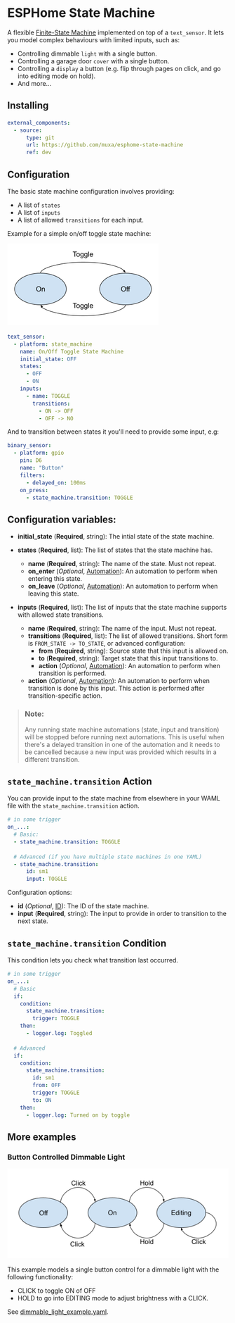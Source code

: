 # ESPHome State Machine
A flexible [Finite-State Machine](https://en.wikipedia.org/wiki/Finite-state_machine) implemented on top of a `text_sensor`. It lets you model complex behaviours with limited inputs, such as:

* Controlling dimmable `light` with a single button.
* Controlling a garage door `cover` with a single button.
* Controlling a `display` a button (e.g. flip through pages on click, and go into editing mode on hold).
* And more...

## Installing

```yaml
external_components:
  - source:
      type: git
      url: https://github.com/muxa/esphome-state-machine
      ref: dev
```

## Configuration

The basic state machine configuration involves providing:

* A list of `states`
* A list of `inputs`
* A list of allowed `transitions` for each input.

Example for a simple on/off toggle state machine:

![Toggle State Machine Diagram](images/state-machine-toggle.png)

```yaml
text_sensor:
  - platform: state_machine
    name: On/Off Toggle State Machine
    initial_state: OFF
    states:
      - OFF
      - ON
    inputs:
      - name: TOGGLE
        transitions:
          - ON -> OFF
          - OFF -> NO
```

And to transition between states it you'll need to provide some input, e.g:

```yaml
binary_sensor:
  - platform: gpio
    pin: D6
    name: "Button"
    filters:
      - delayed_on: 100ms
    on_press:
      - state_machine.transition: TOGGLE
```

## Configuration variables:

* **initial_state** (**Required**, string): The intial state of the state machine.
* **states** (**Required**, list): The list of states that the state machine has.

  * **name** (**Required**, string): The name of the state. Must not repeat.
  * **on_enter** (*Optional*, [Automation](https://esphome.io/guides/automations.html#automation)): An automation to perform when entering this state. 
  * **on_leave** (*Optional*, [Automation](https://esphome.io/guides/automations.html#automation)): An automation to perform when leaving this state. 

* **inputs** (**Required**, list): The list of inputs that the state machine supports with allowed state transitions.

  * **name** (**Required**, string): The name of the input. Must not repeat.
  * **transitions** (**Required**, list): The list of allowed transitions. Short form is `FROM_STATE -> TO_STATE`, or advanced configuration:
    * **from** (**Required**, string): Source state that this input is allowed on.
    * **to** (**Required**, string): Target state that this input transitions to.
    * **action** (*Optional*, [Automation](https://esphome.io/guides/automations.html#automation)): An automation to perform when transition is performed. 
  * **action** (*Optional*, [Automation](https://esphome.io/guides/automations.html#automation)): An automation to perform when transition is done by this input. This action is performed after transition-specific action. 

> ### Note:
>
> Any running state machine automations (state, input and transition) will be stopped before running next automations. This is useful when there's a delayed transition in one of the automation and it needs to be cancelled because a new input was provided which results in a different transition. 

## `state_machine.transition` Action

You can provide input to the state machine from elsewhere in your WAML file with the `state_machine.transition` action.
```yaml
# in some trigger
on_...:
  # Basic:
  - state_machine.transition: TOGGLE

  # Advanced (if you have multiple state machines in one YAML)
  - state_machine.transition:
      id: sm1
      input: TOGGLE
```

Configuration options:

* **id** (*Optional*, [ID](https://esphome.io/guides/configuration-types.html#config-id)): The ID of the state machine.
* **input** (**Required**, string): The input to provide in order to transition to the next state.

## `state_machine.transition` Condition

This condition lets you check what transition last occurred.

```yaml
# in some trigger
on_...:
  # Basic
  if:
    condition:
      state_machine.transition:
        trigger: TOGGLE
    then:
      - logger.log: Toggled

  # Advanced
  if:
    condition:
      state_machine.transition:
        id: sm1
        from: OFF
        trigger: TOGGLE
        to: ON
    then:
      - logger.log: Turned on by toggle
```

## More examples

### Button Controlled Dimmable Light

![Button Controlled Dimmable Light State Machine Diagram](images/state-machine-brightness.png)

This example models a single button control for a dimmable light with the following functionality:
* CLICK to toggle ON of OFF
* HOLD to go into EDITING mode to adjust brightness with a CLICK.

See [dimmable_light_example.yaml](dimmable_light_example.yaml).

